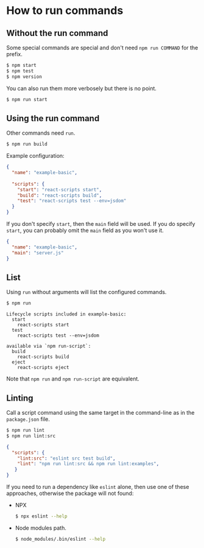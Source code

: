 # How to run commands

## Without the run command

Some special commands are special and don't need `npm run COMMAND` for the prefix.

```sh
$ npm start
$ npm test
$ npm version
```

You can also run them more verbosely but there is no point.

```sh
$ npm run start
```


## Using the run command

Other commands need `run`.

```sh
$ npm run build
```

Example configuration:

```json
{
  "name": "example-basic",
  
  "scripts": {
    "start": "react-scripts start",
    "build": "react-scripts build",
    "test": "react-scripts test --env=jsdom"
  }
}
```

If you don't specify `start`, then the `main` field will be used. If you do specify `start`, you can probably omit the `main` field as you won't use it.

```json
{
  "name": "example-basic",
  "main": "server.js"
}
```


## List

Using `run` without arguments will list the configured commands. 

```sh
$ npm run
```

```
Lifecycle scripts included in example-basic:
  start
    react-scripts start
  test
    react-scripts test --env=jsdom

available via `npm run-script`:
  build
    react-scripts build
  eject
    react-scripts eject
```

Note that `npm run` and `npm run-script` are equivalent.


## Linting

Call a script command using the same target in the command-line as in the `package.json` file.

```sh
$ npm run lint
$ npm run lint:src
```

```json
{
  "scripts": {
    "lint:src": "eslint src test build",
    "lint": "npm run lint:src && npm run lint:examples",
   }
}
```

If you need to run a dependency like `eslint` alone, then use one of these approaches, otherwise the package will not found:

- NPX
    ```sh
    $ npx eslint --help
    ```
- Node modules path.
    ```sh
    $ node_modules/.bin/eslint --help
    ```
